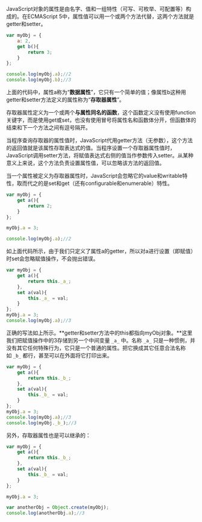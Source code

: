 JavaScript对象的属性是由名字、值和一组特性（可写、可枚举、可配置等）构成的。在ECMAScript 5中，属性值可以用一个或两个方法代替，这两个方法就是getter和setter。

```javascript
var myObj = {
    a: 2,
    get b(){
        return 3;
    }   
};

console.log(myObj.a);//2
console.log(myObj.b);//3
```

上面的代码中，属性a称为“**数据属性**”，它只有一个简单的值；像属性b这种用getter和setter方法定义的属性称为“**存取器属性**”。

存取器属性定义为一个或两个**与属性同名的函数**，这个函数定义没有使用function关键字，而是使用get或set，也没有使用冒号将属性名和函数体分开，但函数体的结束和下一个方法之间有逗号隔开。

当程序查询存取器的属性值时，JavaScript代用getter方法（无参数），这个方法的返回值就是该属性存取表达式的值。当程序设置一个存取器属性值时，JavaScript调用setter方法，将赋值表达式右侧的值当作参数传入setter。从某种意义上来说，这个方法负责设置属性值，可以忽略该方法的返回值。

当一个属性被定义为存取器属性时，JavaScript会忽略它的value和writable特性，取而代之的是set和get（还有configurable和enumerable）特性。

```javascript
var myObj = {
    get a(){
        return 2;
    }   
};

myObj.a = 3;

console.log(myObj.a);//2
```

如上面代码所示，由于我们只定义了属性a的getter，所以对a进行设置（即赋值）时set会忽略赋值操作，不会抛出错误。

```javascript
var myObj = {
    get a(){
        return this._a_;
    },
    set a(val){
        this._a_ = val;
    }   
};
myObj.a = 3;
console.log(myObj.a);//3
```

正确的写法如上所示。**getter和setter方法中的this都指向myObj对象。**这里我们把赋值操作中的3存储到另一个中间变量 `_a_` 中。名称 `_a_` 只是一种惯例，并没有其它任何特殊行为，它只是一个普通的属性。把它换成其它任意合法名称如 `_b_` 都行，甚至可以在外面将它打印出来。

```javascript
var myObj = {
    get a(){
        return this._b_;
    },
    set a(val){
        this._b_ = val;
    }   
};
myObj.a = 3;
console.log(myObj.a);//3
console.log(myObj._b_);//3
```

另外，存取器属性也是可以继承的：

```javascript
var myObj = {
    get a(){
        return this._b_;
    },
    set a(val){
        this._b_ = val;
    }   
};

myObj.a = 3;

var anotherObj = Object.create(myObj);
console.log(anotherObj.a);//3
```

